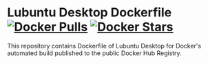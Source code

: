 # Lubuntu Desktop Dockerfile [![Docker Pulls](https://img.shields.io/docker/pulls/atkrad/lubuntu-desktop.svg?style=flat)](https://registry.hub.docker.com/u/atkrad/lubuntu-desktop/) [![Docker Stars](https://img.shields.io/docker/stars/atkrad/lubuntu-desktop.svg?style=flat)](https://registry.hub.docker.com/u/atkrad/lubuntu-desktop/)
This repository contains Dockerfile of Lubuntu Desktop for Docker's automated build published to the public Docker Hub Registry.
